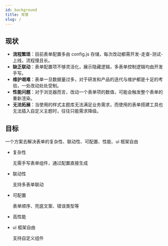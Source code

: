 ```yaml
---
id: background
title: 背景
slug: /
---
```


## 现状

- **流程繁琐**：目前表单配置多由 config.js 存储，每次改动都需开发-走查-测试-上线，流程慢且长。
- **缺乏联动**：表单配置项不够灵活化，展示隐藏逻辑，多表单控制逻辑均由开发手写。
- **维护艰难**：表单一旦数据量过多，对于研发和产品的迭代与维护都是十足的考验，一处改动处处受制。
- **性能问题**：对于浏览器而言，改动一个表单项的数值，可能会触发整个表单的重新渲染。
- **无法拓展**：当使用的样式主题库无法满足业务需求，而使用的表单搭建工具也无法插入自定义主题时，往往只能需求降级。

## 目标

一个方案去解决表单的复杂性、联动性、可配置、性能、ui 框架自由

- 复杂性

  无需手写表单组件，通过配置直接生成

- 联动性

  支持多表单联动

- 可配置

  表单顺序、兜底文案、错误类型等

- 高性能

- ui 框架自由

  支持自定义组件
